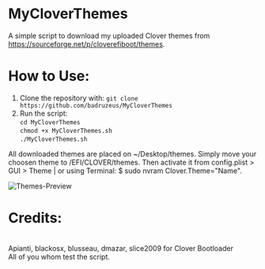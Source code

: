 # MyCloverThemes
A simple script to download my uploaded Clover themes from https://sourceforge.net/p/cloverefiboot/themes.

# How to Use:
1. Clone the repository with: `git clone https://github.com/badruzeus/MyCloverThemes`
2. Run the script:
<br>`cd MyCloverThemes`
<br>`chmod +x MyCloverThemes.sh`
<br>`./MyCloverThemes.sh`

All downloaded themes are placed on ~/Desktop/themes. Simply move your choosen theme to /EFI/CLOVER/themes. Then activate it from config.plist > GUI > Theme | or using Terminal: $ sudo nvram Clover.Theme="Name".


![Themes-Preview](https://github.com/badruzeus/MyCloverThemes/blob/master/Themes-Preview.png)

# Credits:
<br>Apianti, blackosx, blusseau, dmazar, slice2009 for Clover Bootloader
<br>All of you whom test the script.
